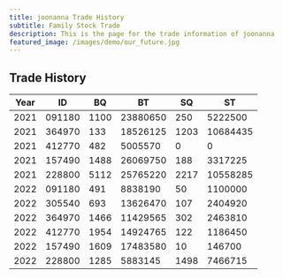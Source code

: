 ```yaml
---
title: joonanna Trade History
subtitle: Family Stock Trade
description: This is the page for the trade information of joonanna
featured_image: /images/demo/our_future.jpg
---
```


## Trade History

|Year|  ID  | BQ | BT | SQ | ST | 
|----|------|----|----|----|----|
|2021|091180|1100|	23880650|	250|	5222500|
|2021|364970|133|	18526125|	1203|	10684435|
|2021|412770|482|	5005570	| 0 | 0 |	
|2021|157490|1488|	26069750|	188|	3317225|
|2021|228800|5112|	25765220|	2217|	10558285|
|2022|091180	|491	|8838190|	50	|1100000|
|2022|305540|	693|	13626470	|107|	2404920|
|2022|364970|	1466|	11429565|	302|	2463810|
|2022|412770|	1954	|14924765|	122|	1186450|
|2022|157490|	1609	|17483580	|10	|146700|
|2022|228800|	1285	|5883145|	1498	|7466715|

